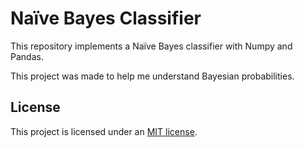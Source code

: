 # Naïve Bayes Classifier

This repository implements a Naïve Bayes classifier with Numpy and Pandas.

This project was made to help me understand Bayesian probabilities.

## License

This project is licensed under an [MIT license](LICENSE).
